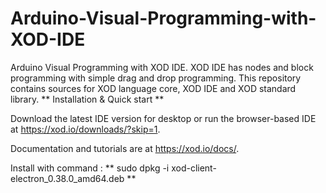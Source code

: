 # Arduino-Visual-Programming-with-XOD-IDE
Arduino Visual Programming with XOD IDE. XOD IDE has nodes and block programming with simple drag and drop programming. This repository contains sources for XOD language core, XOD IDE and XOD standard library.
	** Installation & Quick start **

Download the latest IDE version for desktop or run the browser-based IDE at https://xod.io/downloads/?skip=1.

Documentation and tutorials are at https://xod.io/docs/.

Install with command : ** sudo dpkg -i xod-client-electron_0.38.0_amd64.deb **


